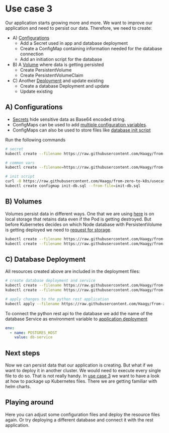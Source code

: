 # Use case 3
Our application starts growing more and more. We want to improve our application and need to persist our data.
Therefore, we need to create:
* A) [Configurations](#a-configurations)
  * Add a Secret used in app and database deployment
  * Create a ConfigMap containing information needed for the database connection
  * Add an initiation script for the database
* B) A [Volume](#b-volumes) where data is getting persisted
  * Create PersistentVolume 
  * Create PersistentVolumeClaim 
* C) Another [Deployment](#c-database-deployment) and update existing 
  * Create a database Deployment and update
  * Update existing

## A) Configurations
* [Secrets](k8s/db/config/vars.yml) hide sensitive data as Base64 encoded string.
* ConfigMaps can be used to add [multiple configuration variables](k8s/db/config/vars.yml).
* ConfigMaps can also be used to store files like [database init script](k8s/db/config/init-db.sql)

Run the following commands
```bash
# secret
kubectl create --filename https://raw.githubusercontent.com/Haagy/from-zero-to-k8s/usecase/v2/k8s/db/config/secret.yml

# common vars
kubectl create --filename=https://raw.githubusercontent.com/Haagy/from-zero-to-k8s/usecase/v2/k8s/db/config/vars.yml

# init script
curl -O https://raw.githubusercontent.com/Haagy/from-zero-to-k8s/usecase/v2/k8s/db/config/init-db.sql
kubectl create configmap init-db.sql --from-file=init-db.sql
```

## B) Volumes
Volumes persist data in different ways. 
One that we are using [here](k8s/db/volume/pv.yml) is on local storage that retains data even if the Pod is getting destroyed.
But before Kubernetes decides on which Node database with PersistentVolume is getting deployed we need to [request for storage](k8s/db/volume/pvc.yml).
```bash
kubectl create --filename https://raw.githubusercontent.com/Haagy/from-zero-to-k8s/usecase/v2/k8s/db/volume/pv.yml
kubectl create --filename https://raw.githubusercontent.com/Haagy/from-zero-to-k8s/usecase/v2/k8s/db/volume/pvc.yml
```

## C) Database Deployment
All resources created above are included in the deployment files:
```bash
# create database deployment and service
kubectl create --filename https://raw.githubusercontent.com/Haagy/from-zero-to-k8s/usecase/v2/k8s/db/deployment.yml
kubectl create --filename https://raw.githubusercontent.com/Haagy/from-zero-to-k8s/usecase/v2/k8s/db/svc.yml

# apply changes to the python rest application
kubectl apply --filename https://raw.githubusercontent.com/Haagy/from-zero-to-k8s/usecase/v2/k8s/app/deployment.yml
```

To connect the python rest api to the database we add the name of the database Service as environment variable to [application deployment](k8s/app/deployment.yml)
```yaml
env:
  - name: POSTGRES_HOST
    value: db-service
```

## Next steps
Now we can persist data that our application is creating.
But what if we want to deploy it in another cluster. 
We would need to execute every single file to do so. That is not really handy. 
In [use case 3](https://github.com/Haagy/from-zero-to-k8s/tree/usecase/v3) we want to have a look at how to package up Kubernetes files.
There we are getting familiar with helm charts.


## Playing around
Here you can adjust some configuration files and deploy the resource files again. 
Or try deploying a different database and connect it with the rest application. 